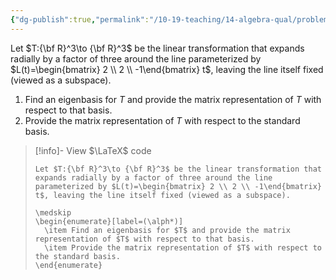 ```yaml
---
{"dg-publish":true,"permalink":"/10-19-teaching/14-algebra-qual/problem-bank/linear-algebra/radial-expansion-from-a-fixed-line/","tags":["linear_algebra"],"updated":"2025-03-19T11:13:54-07:00"}
---
```


Let $T:{\bf R}^3\to {\bf R}^3$ be the linear transformation that expands radially by a factor of three around the line parameterized by $L(t)=\begin{bmatrix} 2 \\ 2 \\ -1\end{bmatrix} t$, leaving the line itself fixed (viewed as a subspace).

1. Find an eigenbasis for $T$ and provide the matrix representation of $T$ with respect to that basis.
2. Provide the matrix representation of $T$ with respect to the standard basis.

> [!info]- View $\LaTeX$ code
> ```
> Let $T:{\bf R}^3\to {\bf R}^3$ be the linear transformation that expands radially by a factor of three around the line parameterized by $L(t)=\begin{bmatrix} 2 \\ 2 \\ -1\end{bmatrix} t$, leaving the line itself fixed (viewed as a subspace).
> 
> \medskip
> \begin{enumerate}[label=(\alph*)]
> 	\item Find an eigenbasis for $T$ and provide the matrix representation of $T$ with respect to that basis.
> 	\item Provide the matrix representation of $T$ with respect to the standard basis.
> \end{enumerate}
> ```